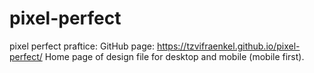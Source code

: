 # pixel-perfect
pixel perfect praftice: 
GitHub page: https://tzvifraenkel.github.io/pixel-perfect/
Home page of design file for desktop and mobile (mobile first).
